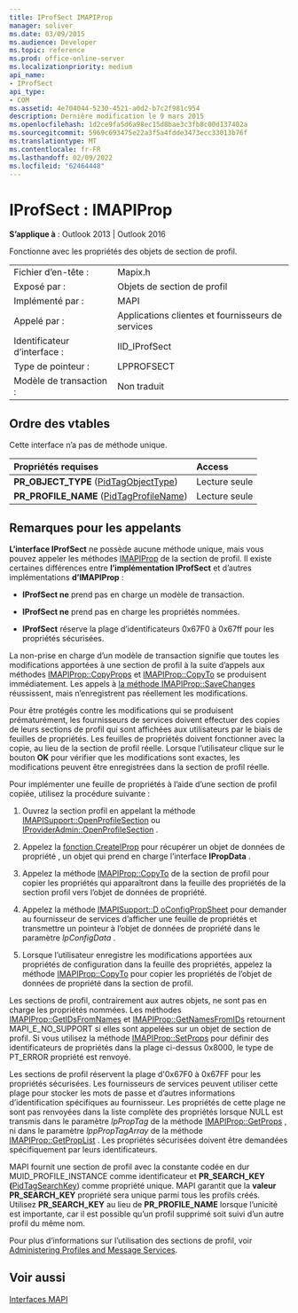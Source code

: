 ```yaml
---
title: IProfSect IMAPIProp
manager: soliver
ms.date: 03/09/2015
ms.audience: Developer
ms.topic: reference
ms.prod: office-online-server
ms.localizationpriority: medium
api_name:
- IProfSect
api_type:
- COM
ms.assetid: 4e704044-5230-4521-a0d2-b7c2f981c954
description: Dernière modification le 9 mars 2015
ms.openlocfilehash: 1d2ce9fa5d6a98ec15d8bae3c3fb8c00d137402a
ms.sourcegitcommit: 5969c693475e22a3f5a4fdde3473ecc33013b76f
ms.translationtype: MT
ms.contentlocale: fr-FR
ms.lasthandoff: 02/09/2022
ms.locfileid: "62464448"
---
```

# <a name="iprofsect--imapiprop"></a>IProfSect : IMAPIProp

  
  
**S’applique à** : Outlook 2013 | Outlook 2016 
  
Fonctionne avec les propriétés des objets de section de profil. 
  
|||
|:-----|:-----|
|Fichier d’en-tête :  <br/> |Mapix.h  <br/> |
|Exposé par :  <br/> |Objets de section de profil  <br/> |
|Implémenté par :  <br/> |MAPI  <br/> |
|Appelé par :  <br/> |Applications clientes et fournisseurs de services  <br/> |
|Identificateur d’interface :  <br/> |IID_IProfSect  <br/> |
|Type de pointeur :  <br/> |LPPROFSECT  <br/> |
|Modèle de transaction :  <br/> |Non traduit  <br/> |
   
## <a name="vtable-order"></a>Ordre des vtables

Cette interface n’a pas de méthode unique.
  
|**Propriétés requises**|**Access**|
|:-----|:-----|
|**PR_OBJECT_TYPE** ([PidTagObjectType](pidtagobjecttype-canonical-property.md))  <br/> |Lecture seule  <br/> |
|**PR_PROFILE_NAME** ([PidTagProfileName](pidtagprofilename-canonical-property.md))  <br/> |Lecture seule  <br/> |
   
## <a name="notes-to-callers"></a>Remarques pour les appelants

**L’interface IProfSect** ne possède aucune méthode unique, mais vous pouvez appeler les méthodes [IMAPIProp](imapipropiunknown.md) de la section de profil. Il existe certaines différences entre **l’implémentation IProfSect** et d’autres implémentations **d’IMAPIProp** :
  
- **IProfSect ne** prend pas en charge un modèle de transaction. 
    
- **IProfSect ne** prend pas en charge les propriétés nommées. 
    
- **IProfSect** réserve la plage d’identificateurs 0x67F0 à 0x67ff pour les propriétés sécurisées. 
    
La non-prise en charge d’un modèle de transaction signifie que toutes les modifications apportées à une section de profil à la suite d’appels aux méthodes [IMAPIProp::CopyProps](imapiprop-copyprops.md) et [IMAPIProp::CopyTo](imapiprop-copyto.md) se produisent immédiatement. Les appels à [la méthode IMAPIProp::SaveChanges](imapiprop-savechanges.md) réussissent, mais n’enregistrent pas réellement les modifications. 
  
Pour être protégés contre les modifications qui se produisent prématurément, les fournisseurs de services doivent effectuer des copies de leurs sections de profil qui sont affichées aux utilisateurs par le biais de feuilles de propriétés. Les feuilles de propriétés doivent fonctionner avec la copie, au lieu de la section de profil réelle. Lorsque l’utilisateur clique sur le bouton **OK** pour vérifier que les modifications sont exactes, les modifications peuvent être enregistrées dans la section de profil réelle. 
  
Pour implémenter une feuille de propriétés à l’aide d’une section de profil copiée, utilisez la procédure suivante :
  
1. Ouvrez la section profil en appelant la méthode [IMAPISupport::OpenProfileSection](imapisupport-openprofilesection.md) ou [IProviderAdmin::OpenProfileSection](iprovideradmin-openprofilesection.md) . 
    
2. Appelez la [fonction CreateIProp](createiprop.md) pour récupérer un objet de données de propriété , un objet qui prend en charge l’interface **IPropData** . 
    
3. Appelez la méthode [IMAPIProp::CopyTo](imapiprop-copyto.md) de la section de profil pour copier les propriétés qui apparaîtront dans la feuille des propriétés de la section profil vers l’objet de données de propriété. 
    
4. Appelez la méthode [IMAPISupport::D oConfigPropSheet](imapisupport-doconfigpropsheet.md) pour demander au fournisseur de services d’afficher une feuille de propriétés et transmettre un pointeur à l’objet de données de propriété dans le paramètre _lpConfigData_ . 
    
5. Lorsque l’utilisateur enregistre les modifications apportées aux propriétés de configuration dans la feuille des propriétés, appelez la méthode [IMAPIProp::CopyTo](imapiprop-copyto.md) pour copier les propriétés de l’objet de données de propriété dans la section de profil. 
    
Les sections de profil, contrairement aux autres objets, ne sont pas en charge les propriétés nommées. Les méthodes [IMAPIProp::GetIDsFromNames](imapiprop-getidsfromnames.md) et [IMAPIProp::GetNamesFromIDs](imapiprop-getnamesfromids.md) retournent MAPI_E_NO_SUPPORT si elles sont appelées sur un objet de section de profil. Si vous utilisez la méthode [IMAPIProp::SetProps](imapiprop-setprops.md) pour définir des identificateurs de propriétés dans la plage ci-dessus 0x8000, le type de PT_ERROR propriété est renvoyé. 
  
Les sections de profil réservent la plage d'0x67F0 à 0x67FF pour les propriétés sécurisées. Les fournisseurs de services peuvent utiliser cette plage pour stocker les mots de passe et d’autres informations d’identification spécifiques au fournisseur. Les propriétés de cette plage ne sont pas renvoyées dans la liste complète des propriétés lorsque NULL est transmis dans le paramètre _lpPropTag_ de la méthode [IMAPIProp::GetProps](imapiprop-getprops.md) , ni dans le paramètre _lppPropTagArray_ de la méthode [IMAPIProp::GetPropList](imapiprop-getproplist.md) . Les propriétés sécurisées doivent être demandées spécifiquement par leurs identificateurs. 
  
MAPI fournit une section de profil avec la constante codée en dur MUID_PROFILE_INSTANCE comme identificateur et **PR_SEARCH_KEY (**[PidTagSearchKey](pidtagsearchkey-canonical-property.md)) comme propriété unique. MAPI garantit que la **valeur PR_SEARCH_KEY** propriété sera unique parmi tous les profils créés. Utilisez **PR_SEARCH_KEY** au lieu de **PR_PROFILE_NAME** lorsque l’unicité est importante, car il est possible qu’un profil supprimé soit suivi d’un autre profil du même nom. 
  
Pour plus d’informations sur l’utilisation des sections de profil, voir [Administering Profiles and Message Services](administering-profiles-and-message-services.md).
  
## <a name="see-also"></a>Voir aussi



[Interfaces MAPI](mapi-interfaces.md)

